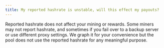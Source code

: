 ```yaml
---
title: My reported hashrate is unstable, will this effect my payouts?
---
```


Reported hashrate does not affect your mining or rewards. Some miners may not report hashrate, and sometimes if you fail over to a backup server or use different proxy settings. We graph it for your convenience but the pool does not use the reported hashrate for any meaningful purpose.
